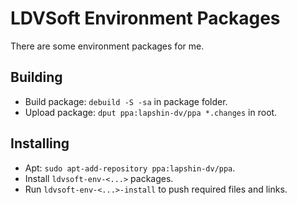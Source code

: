 # LDVSoft Environment Packages

There are some environment packages for me.

## Building

* Build package: `debuild -S -sa` in package folder.
* Upload package: `dput ppa:lapshin-dv/ppa *.changes` in root.

## Installing

* Apt: `sudo apt-add-repository ppa:lapshin-dv/ppa`.
* Install `ldvsoft-env-<...>` packages.
* Run `ldvsoft-env-<...>-install` to push required files and links.
